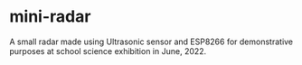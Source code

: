 # mini-radar
A small radar made using Ultrasonic sensor and ESP8266 for demonstrative purposes at school science exhibition in June, 2022.
